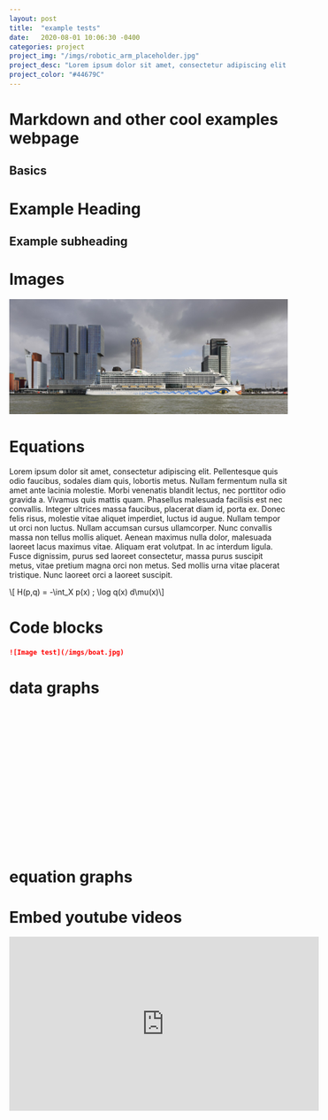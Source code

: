 ```yaml
---
layout: post
title:  "example tests"
date:   2020-08-01 10:06:30 -0400
categories: project
project_img: "/imgs/robotic_arm_placeholder.jpg"
project_desc: "Lorem ipsum dolor sit amet, consectetur adipiscing elit. Ut dolor metus, molestie ac quam vitae, vulputate congue felis. Etiam dictum neque ante, ac efficitur sapien commodo non. Quisque et venenatis risus, non interdum dui."
project_color: "#44679C"
---
```


# Markdown and other cool examples webpage

## Basics

# Example Heading
## Example subheading

# Images

![Image test](/imgs/boat.jpg)


# Equations

Lorem ipsum dolor sit amet, consectetur adipiscing elit. Pellentesque quis odio faucibus, sodales diam quis, lobortis metus. Nullam fermentum nulla sit amet ante lacinia molestie. Morbi venenatis blandit lectus, nec porttitor odio gravida a. Vivamus quis mattis quam. Phasellus malesuada facilisis est nec convallis. Integer ultrices massa faucibus, placerat diam id, porta ex. Donec felis risus, molestie vitae aliquet imperdiet, luctus id augue. Nullam tempor ut orci non luctus. Nullam accumsan cursus ullamcorper. Nunc convallis massa non tellus mollis aliquet. Aenean maximus nulla dolor, malesuada laoreet lacus maximus vitae. Aliquam erat volutpat. In ac interdum ligula. Fusce dignissim, purus sed laoreet consectetur, massa purus suscipit metus, vitae pretium magna orci non metus. Sed mollis urna vitae placerat tristique. Nunc laoreet orci a laoreet suscipit.

<!-- $$\tilde G = \mathbb{R}^2 \ltimes O(2)$$ -->

\\[ H(p,q) = -\int_X p(x) \; \log q(x) d\mu(x)\\]


# Code blocks

```markdown
![Image test](/imgs/boat.jpg)
```


# data graphs

<div id="tester" style="width:600px;height:250px;"></div>

<script type="text/javascript">
	TESTER = document.getElementById('tester');

	Plotly.plot( TESTER, [{
	    x: [1, 2, 3, 4, 5],
	    y: [1, 2, 4, 8, 16] }], { 
	    margin: { t: 0 } }, {showSendToCloud:true} );
</script>

# equation graphs 

<canvas id="myCanvas" width="578" height="300"></canvas>
<script>
  var myGraph = new Graph({
    canvasId: 'myCanvas',
    minX: -10,
    minY: -10,
    maxX: 10,
    maxY: 10,
    unitsPerTick: 1
  });

  myGraph.equations.push([(function(x) {
    return 5 * Math.sin(x);
  }), 'green', 3]);
  myGraph.equations.push([(function(x) {
    return x * x;
  }), 'blue', 3]);
  myGraph.equations.push([(function(x) {
    return 1 * x;
  }), 'red', 3]);
  myGraph.redraw();

</script>

# Embed youtube videos

<iframe width="560" height="315" src="https://www.youtube.com/embed/9LssTi4X8jY" frameborder="0" allow="accelerometer; autoplay; clipboard-write; encrypted-media; gyroscope; picture-in-picture" allowfullscreen></iframe>
